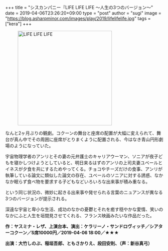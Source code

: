 +++
title = "シスカンパニー『LIFE LIFE LIFE 〜人生の3つのバージョン〜"
date = 2019-04-06T23:26:20+09:00
type = "post"
author = "sugi"
image = "https://blog.asharpminor.com/images/play/2019/lifelifelife.jpg"
tags = ["kera"]
+++
<figure class="alignleft"><img src="/images/play/2019/lifelifelife.jpg" alt="LIFE LIFE LIFE" style="width: 300px !important;"></figure>

なんと2ヶ月ぶりの観劇。コクーンの舞台と座席の配置が大幅に変えられて、舞台が真ん中でその周囲に座席がとりまくように配置される、今はなき青山円形劇場のようになっていた。

宇宙物理学者のアンリとその妻の元弁護士のキャリアウーマン、ソニアが夜子どもを寝かしつけようとしていると、明日来るはずのアンリの上司夫妻ユベールとイネスが夕食を共にするためやってくる。チョコやチーズだけの食事、アンリが執筆している論文に類似した論文の存在、ユベールのソニアに対する誘惑、なかなか眠らず食べ物を要求する子どもなどいろいろな出来事が積み重なる。

という同じ状況の、微妙に起きる出来事や発せられる言葉のニュアンスが異なる3つのバージョンが提示される。

深遠な宇宙と卑小な生活、成功のなかの憂鬱とそれを癒す穏やかな愛情、笑いのなかにふと人生を垣間見させてくれる、フランス映画みたいな作品だった。

**作：ヤスミナ・レザ、上演台本、演出：ケラリーノ・サンドロヴィッチ／シアターコクーン／S席10000円／2019-04-06 18:00／★★★**

**出演：大竹しのぶ、稲垣吾郎、ともさかりえ、段田安則、（声：新谷真弓）**